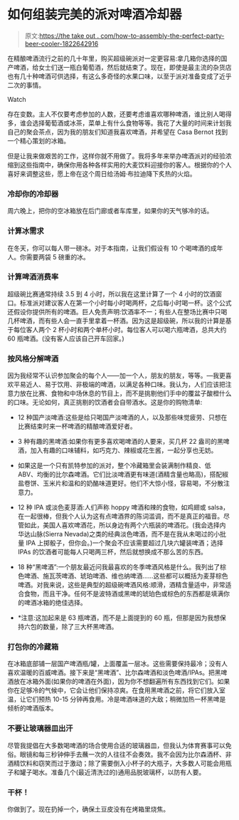 # 如何组装完美的派对啤酒冷却器

> 原文:[https://the take out . com/how-to-assembly-the-perfect-party-beer-cooler-1822642916](https://thetakeout.com/how-to-assemble-the-perfect-party-beer-cooler-1822642916)

在精酿啤酒流行之前的几十年里，购买超级碗派对一定更容易:拿几箱你选择的国产啤酒，给女士们送一瓶白葡萄酒，然后就结束了。现在，即使是最主流的杂货店也有几十种啤酒可供选择，有这么多奇怪的水果口味，以至于派对准备变成了近乎二次的事情。

Watch

存在变数。主人不仅要考虑参加的人数，还要考虑谁喜欢哪种啤酒，谁比别人喝得多，谁会选择葡萄酒或冰茶，菜单上有什么食物等等。我花了大量的时间来计划我自己的聚会茶点，因为我的朋友们知道我喜欢啤酒，并希望在 Casa Bernot 找到一个精心策划的冰箱。

但是让我来做艰苦的工作，这样你就不用做了。我将多年来举办啤酒派对的经验浓缩到这些指南中，确保你用各种各样实用的大麦饮料迎接你的客人。根据你的个人喜好来调整这些，愿上帝在这个周日给汤姆·布拉迪降下炙热的火焰。

### 冷却你的冷却器

周六晚上，把你的空冰箱放在后门廊或者车库里，如果你的天气够冷的话。

### 计算冰需求

在冬天，你可以每人带一磅冰。对于本指南，让我们假设有 10 个喝啤酒的成年人。你需要两袋 5 磅重的冰。

### 计算啤酒消费率

超级碗比赛通常持续 3.5 到 4 小时，所以我在这里计算了一个 4 小时的饮酒窗口。标准派对建议客人在第一个小时每小时喝两杯，之后每小时喝一杯。这个公式还假设你提供所有的啤酒。巨人免责声明:饮酒率不一；有些人在整场比赛中只喝几杯啤酒，而有些人会一直手里拿着一杯酒。因为这是超级碗，所以我的计算是基于每位客人两个 2 杯小时和两个单杯小时。每位客人可以喝六瓶啤酒，总共大约 60 瓶啤酒。(没有客人应该自己开车回家。)

### 按风格分解啤酒

因为我经常不认识参加聚会的每个人——加一个人，朋友的朋友，等等。—我更喜欢平易近人、易于饮用、非极端的啤酒，以满足各种口味。我认为，人们应该把注意力放在比赛、食物和中场休息的节目上，而不是挑剔他们手中的覆盆子酸橙什么的口味。无论如何，真正挑剔的饮酒者会自带酒水。这是你的购物清单:

*   12 种国产淡啤酒:这些是给只喝国产淡啤酒的人，以及那些味觉疲劳、只想在比赛结束时来一杯啤酒的精酿啤酒爱好者。

*   3 种有趣的黑啤酒:如果你有更多喜欢喝啤酒的人要来，买几杯 22 盎司的黑啤酒，加入有趣的口味辅料，如巧克力、辣椒或花生酱，一起分享也无妨。

*   如果这是一个只有凯特参加的派对，整个冷藏箱里会装满制作精良、低 ABV、均衡的比尔森啤酒。它们比淡啤酒更有味道(酒精含量也略高)，搭配椒盐卷饼、玉米片和温和的奶酪味道更好。他们不大惊小怪，容易喝，不分散注意力。

*   12 种 IPA 或淡色麦芽酒:人们声称 hoppy 啤酒和辣的食物，如鸡翅或 salsa，在一起很棒，但我个人认为这有点啤酒界的陈词滥调，而不是真正的福音。尽管如此，美国人喜欢啤酒花，所以身边有两个六瓶装的啤酒花。(我会选择内华达山脉(Sierra Nevada)之类的经典淡色啤酒，而不是在我从未喝过的小批量 IPA 上掷骰子，但你会。)一个聚会不应该需要超过几块六罐装啤酒；选择 IPAs 的饮酒者可能每人只喝两三杯，然后就想换成不那么苦的东西。

*   18 种“黑啤酒”:一个朋友最近问我最喜欢的冬季啤酒风格是什么。我列出了棕色啤酒、施瓦茨啤酒、琥珀啤酒、维也纳啤酒……这些都可以概括为麦芽棕色啤酒。对我来说，这些是典型的超级碗啤酒风格:顺滑，酒精含量适中，非常适合食物，而且干净。任何不是波特酒或黑啤的琥珀色或棕色的东西都是填满你的啤酒冰箱的绝佳选择。

* *注意:这加起来是 63 瓶啤酒，而不是上面提到的 60 瓶，但那是因为我想保持六包的数量，除了三大杯黑啤酒。

### 打包你的冷藏箱

在冰箱底部铺一层国产啤酒瓶/罐，上面覆盖一层冰。这些需要保持最冷；没有人喜欢温暖的百威啤酒。接下来是“黑啤酒”、比尔森啤酒和淡色啤酒/IPAs。把黑啤酒放在冰箱外面(如果你的啤酒在外面)，因为你不想翻遍所有东西找到它们。如果你在足够冷的气候中，它会让他们保持凉爽。在食用黑啤酒之前，将它们放入室温，让它们预热 10-15 分钟再食用。冷是啤酒味道的大敌；稍微加热一杯黑啤是倾析的啤酒版本。

### 不要让玻璃器皿出汗

尽管我提倡在大多数喝啤酒的场合使用合适的玻璃器皿，但我认为体育赛事可以免俗。眼镜和每三秒钟伸手去蘸一次的人往往不会奏效。我不会因为比尔森酒杯、非酒精饮料和窃笑而过于激动；除了需要倒入小杯子的大瓶子，大多数人可能会用瓶子和罐子喝水。准备几个(最近清洗过的)通用品脱玻璃杯，以防有人要。

### 干杯！

你做到了。现在扔掉一个，确保土豆皮没有在烤箱里烧焦。